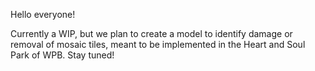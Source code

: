 Hello everyone! 

Currently a WIP, but we plan to create a model to identify damage or removal of mosaic tiles, meant to be implemented in the Heart and Soul Park of WPB. Stay tuned!
